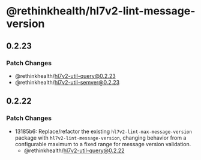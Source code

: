 # @rethinkhealth/hl7v2-lint-message-version

## 0.2.23

### Patch Changes

- @rethinkhealth/hl7v2-util-query@0.2.23
- @rethinkhealth/hl7v2-util-semver@0.2.23

## 0.2.22

### Patch Changes

- 13185b6: Replace/refactor the existing `hl7v2-lint-max-message-version` package with `hl7v2-lint-message-version`, changing behavior from a configurable maximum to a fixed range for message version validation.
  - @rethinkhealth/hl7v2-util-query@0.2.22
